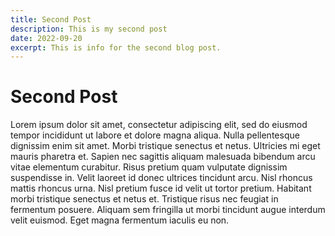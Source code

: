 ```yaml
---
title: Second Post
description: This is my second post
date: 2022-09-20
excerpt: This is info for the second blog post.
---
```


# Second Post

Lorem ipsum dolor sit amet, consectetur adipiscing elit, sed do eiusmod tempor incididunt ut labore et dolore magna aliqua. Nulla pellentesque dignissim enim sit amet. Morbi tristique senectus et netus. Ultricies mi eget mauris pharetra et. Sapien nec sagittis aliquam malesuada bibendum arcu vitae elementum curabitur. Risus pretium quam vulputate dignissim suspendisse in. Velit laoreet id donec ultrices tincidunt arcu. Nisl rhoncus mattis rhoncus urna. Nisl pretium fusce id velit ut tortor pretium. Habitant morbi tristique senectus et netus et. Tristique risus nec feugiat in fermentum posuere. Aliquam sem fringilla ut morbi tincidunt augue interdum velit euismod. Eget magna fermentum iaculis eu non.

